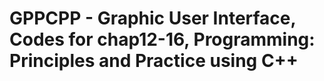 # GPPCPP - Graphic User Interface, Codes for chap12-16, Programming: Principles and Practice using C++

